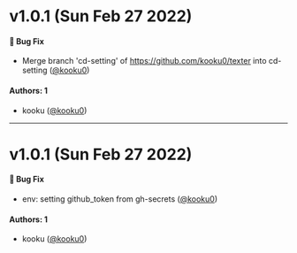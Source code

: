 # v1.0.1 (Sun Feb 27 2022)

#### 🐛 Bug Fix

- Merge branch 'cd-setting' of https://github.com/kooku0/texter into cd-setting ([@kooku0](https://github.com/kooku0))

#### Authors: 1

- kooku ([@kooku0](https://github.com/kooku0))

---

# v1.0.1 (Sun Feb 27 2022)

#### 🐛 Bug Fix

- env: setting github_token from gh-secrets ([@kooku0](https://github.com/kooku0))

#### Authors: 1

- kooku ([@kooku0](https://github.com/kooku0))
